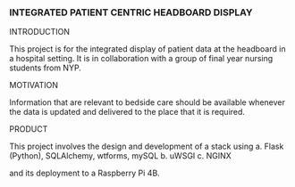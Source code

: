 ### INTEGRATED PATIENT CENTRIC HEADBOARD DISPLAY

INTRODUCTION

This project is for the integrated display of patient data at the headboard in a hospital setting.  It is in collaboration with a group of final year nursing students
from NYP.

MOTIVATION

Information that are relevant to bedside care should be available whenever the data is updated and delivered to the place that it is required.

PRODUCT

This project involves the design and development of a stack using 
a.  Flask (Python), SQLAlchemy, wtforms, mySQL
b.  uWSGI
c.  NGINX

and its deployment to a Raspberry Pi 4B.
